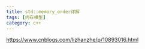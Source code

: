 ```yaml
---
title: std::memory_order详解
tags: [内存模型]
category: c++
---
```


https://www.cnblogs.com/lizhanzhe/p/10893016.html
